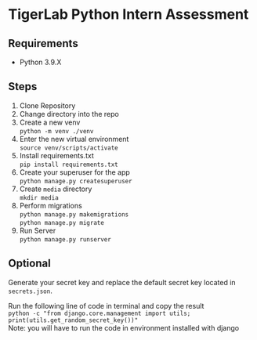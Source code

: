 # TigerLab Python Intern Assessment

## Requirements
* Python 3.9.X  

## Steps
1. Clone Repository
2. Change directory into the repo
3. Create a new venv  
```python -m venv ./venv```
4. Enter the new virtual environment  
```source venv/scripts/activate```
5. Install requirements.txt  
```pip install requirements.txt```
6. Create your superuser for the app  
```python manage.py createsuperuser```
7. Create `media` directory  
```mkdir media```
8. Perform migrations  
`python manage.py makemigrations`  
`python manage.py migrate`
9. Run Server  
`python manage.py runserver`

## Optional
Generate your secret key and replace the default secret key located in `secrets.json`.  

Run the following line of code in terminal and copy the result  
```python -c "from django.core.management import utils; print(utils.get_random_secret_key())"```  
Note: you will have to run the code in environment installed with django